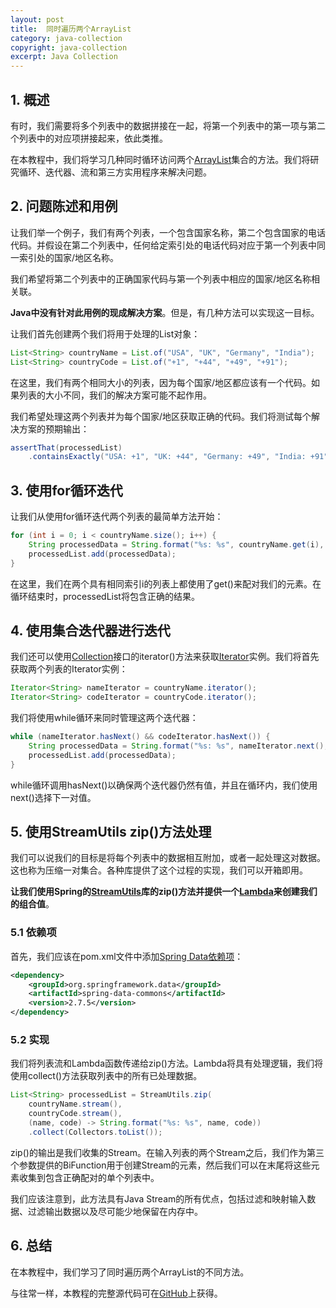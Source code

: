 ```yaml
---
layout: post
title:  同时遍历两个ArrayList
category: java-collection
copyright: java-collection
excerpt: Java Collection
---
```


## 1. 概述

有时，我们需要将多个列表中的数据拼接在一起，将第一个列表中的第一项与第二个列表中的对应项拼接起来，依此类推。

在本教程中，我们将学习几种同时循环访问两个[ArrayList](https://www.baeldung.com/java-arraylist)集合的方法。我们将研究循环、迭代器、流和第三方实用程序来解决问题。

## 2. 问题陈述和用例

让我们举一个例子，我们有两个列表，一个包含国家名称，第二个包含国家的电话代码。并假设在第二个列表中，任何给定索引处的电话代码对应于第一个列表中同一索引处的国家/地区名称。

我们希望将第二个列表中的正确国家代码与第一个列表中相应的国家/地区名称相关联。

**Java中没有针对此用例的现成解决方案**。但是，有几种方法可以实现这一目标。

让我们首先创建两个我们将用于处理的List对象：

```java
List<String> countryName = List.of("USA", "UK", "Germany", "India");
List<String> countryCode = List.of("+1", "+44", "+49", "+91");
```

在这里，我们有两个相同大小的列表，因为每个国家/地区都应该有一个代码。如果列表的大小不同，我们的解决方案可能不起作用。

我们希望处理这两个列表并为每个国家/地区获取正确的代码。我们将测试每个解决方案的预期输出：

```java
assertThat(processedList)
    .containsExactly("USA: +1", "UK: +44", "Germany: +49", "India: +91");
```

## 3. 使用for循环迭代

让我们从使用for循环迭代两个列表的最简单方法开始：

```java
for (int i = 0; i < countryName.size(); i++) {
    String processedData = String.format("%s: %s", countryName.get(i), countryCode.get(i));
    processedList.add(processedData);
}
```

在这里，我们在两个具有相同索引i的列表上都使用了get()来配对我们的元素。在循环结束时，processedList将包含正确的结果。

## 4. 使用集合迭代器进行迭代

我们还可以使用[Collection](https://www.baeldung.com/java-collections)接口的iterator()方法来获取[Iterator](https://www.baeldung.com/java-iterator)实例。我们将首先获取两个列表的Iterator实例：

```java
Iterator<String> nameIterator = countryName.iterator();
Iterator<String> codeIterator = countryCode.iterator();
```

我们将使用while循环来同时管理这两个迭代器：

```java
while (nameIterator.hasNext() && codeIterator.hasNext()) {
    String processedData = String.format("%s: %s", nameIterator.next(), codeIterator.next());
    processedList.add(processedData);
}
```

while循环调用hasNext()以确保两个迭代器仍然有值，并且在循环内，我们使用next()选择下一对值。

## 5. 使用StreamUtils zip()方法处理

我们可以说我们的目标是将每个列表中的数据相互附加，或者一起处理这对数据。这也称为压缩一对集合。各种库提供了这个过程的实现，我们可以开箱即用。

**让我们使用Spring的[StreamUtils](https://www.baeldung.com/spring-stream-utils)库的zip()方法并提供一个[Lambda](https://www.baeldung.com/java-8-lambda-expressions-tips)来创建我们的组合值**。

### 5.1 依赖项

首先，我们应该在pom.xml文件中添加[Spring Data依赖项](https://search.maven.org/artifact/org.springframework.data/spring-data-commons)：

```xml
<dependency>
    <groupId>org.springframework.data</groupId>
    <artifactId>spring-data-commons</artifactId>
    <version>2.7.5</version>
</dependency>
```

### 5.2 实现

我们将列表流和Lambda函数传递给zip()方法。Lambda将具有处理逻辑，我们将使用collect()方法获取列表中的所有已处理数据。

```java
List<String> processedList = StreamUtils.zip(
    countryName.stream(), 
    countryCode.stream(),
    (name, code) -> String.format("%s: %s", name, code))
    .collect(Collectors.toList());
```

zip()的输出是我们收集的Stream。在输入列表的两个Stream之后，我们作为第三个参数提供的BiFunction用于创建Stream的元素，然后我们可以在末尾将这些元素收集到包含正确配对的单个列表中。

我们应该注意到，此方法具有Java Stream的所有优点，包括过滤和映射输入数据、过滤输出数据以及尽可能少地保留在内存中。

## 6.  总结

在本教程中，我们学习了同时遍历两个ArrayList的不同方法。

与往常一样，本教程的完整源代码可在[GitHub](https://github.com/tuyucheng7/taketoday-tutorial4j/tree/master/java-core-modules/java-collections-list-4)上获得。